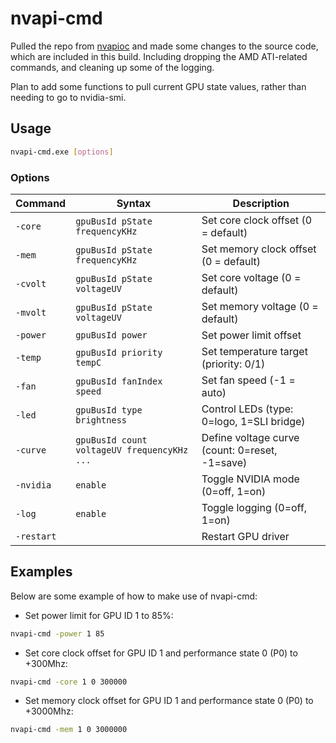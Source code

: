 # nvapi-cmd

Pulled the repo from [nvapioc](https://github.com/Demion/nvapioc) and made some changes to the source code, which are included in this build. Including dropping the AMD ATI-related commands, and cleaning up some of the logging.

Plan to add some functions to pull current GPU state values, rather than needing to go to nvidia-smi.

## Usage

```bash
nvapi-cmd.exe [options]
```

### Options

| Command | Syntax | Description |
|---------|--------|-------------|
| `-core` | `gpuBusId pState frequencyKHz` | Set core clock offset (0 = default) |
| `-mem` | `gpuBusId pState frequencyKHz` | Set memory clock offset (0 = default) |
| `-cvolt` | `gpuBusId pState voltageUV` | Set core voltage (0 = default) |
| `-mvolt` | `gpuBusId pState voltageUV` | Set memory voltage (0 = default) |
| `-power` | `gpuBusId power` | Set power limit offset |
| `-temp` | `gpuBusId priority tempC` | Set temperature target (priority: 0/1) |
| `-fan` | `gpuBusId fanIndex speed` | Set fan speed (-1 = auto) |
| `-led` | `gpuBusId type brightness` | Control LEDs (type: 0=logo, 1=SLI bridge) |
| `-curve` | `gpuBusId count voltageUV frequencyKHz ...` | Define voltage curve (count: 0=reset, -1=save) |
| `-nvidia` | `enable` | Toggle NVIDIA mode (0=off, 1=on) |
| `-log` | `enable` | Toggle logging (0=off, 1=on) |
| `-restart` | | Restart GPU driver |

## Examples

Below are some example of how to make use of nvapi-cmd:

- Set power limit for GPU ID 1 to 85%:

```bash
nvapi-cmd -power 1 85
```

- Set core clock offset for GPU ID 1 and performance state 0 (P0) to +300Mhz:

```bash
nvapi-cmd -core 1 0 300000
```

- Set memory clock offset for GPU ID 1 and performance state 0 (P0) to +3000Mhz:

```bash
nvapi-cmd -mem 1 0 3000000
```
